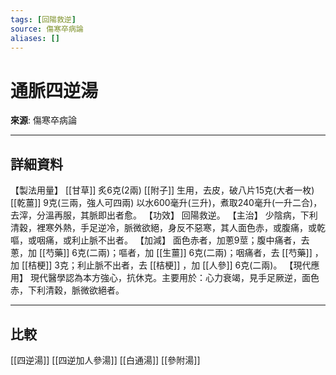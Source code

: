 ```yaml
---
tags: [回陽救逆]
source: 傷寒卒病論
aliases: []
---
```


# 通脈四逆湯

**來源**: 傷寒卒病論  

---

## 詳細資料
【製法用量】 [[甘草]] 炙6克(2兩) [[附子]] 生用，去皮，破八片15克(大者一枚) [[乾薑]] 9克(三兩，強人可四兩)
以水600毫升(三升)，煮取240毫升(一升二合)，去滓，分溫再服，其脈即出者愈。
【功效】
回陽救逆。
【主治】
少陰病，下利清穀，裡寒外熱，手足逆冷，脈微欲絕，身反不惡寒，其人面色赤，或腹痛，或乾嘔，或咽痛，或利止脈不出者。
【加減】
面色赤者，加蔥9莖；腹中痛者，去蔥，加 [[芍藥]] 6克(二兩)；嘔者，加 [[生薑]] 6克(二兩)；咽痛者，去 [[芍藥]] ，加 [[桔梗]] 3克；利止脈不出者，去 [[桔梗]] ，加 [[人參]] 6克(二兩)。
【現代應用】
現代醫學認為本方強心，抗休克。主要用於：心力衰竭，見手足厥逆，面色赤，下利清穀，脈微欲絕者。

---

## 比較
[[四逆湯]]
[[四逆加人參湯]]
[[白通湯]]
[[參附湯]]
